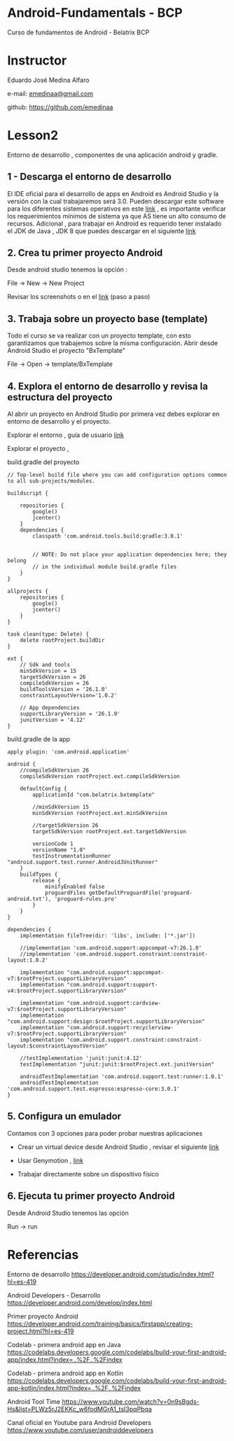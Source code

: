 # Android-Fundamentals - BCP
Curso de fundamentos de Android - Belatrix BCP

# Instructor

Eduardo José Medina Alfaro

e-mail: emedinaa@gmail.com

github: https://github.com/emedinaa

# Lesson2 

Entorno de desarrollo , componentes de una aplicación android y gradle.

## 1 - Descarga el entorno de desarrollo

El IDE oficial para el desarrollo de apps en Android es Android Studio y la versión con la cual trabajaremos será 3.0. Pueden descargar este software para los diferentes sistemas operativos en este [link](https://developer.android.com/studio/index.html) , es importante verificar los requerimientos mínimos de sistema ya que AS tiene un alto consumo de recursos.
Adicional , para trabajar en Android es requerido tener instalado el JDK de Java , JDK 8 que puedes descargar en el siguiente [link](http://www.oracle.com/technetwork/java/javase/downloads/jdk8-downloads-2133151.html)

## 2. Crea tu primer proyecto Android

Desde android studio tenemos la opción :

File -> New -> New Project

Revisar los screenshots o en el [link](https://developer.android.com/training/basics/firstapp/creating-project.html?hl=es-419) (paso a paso) 

## 3. Trabaja sobre un proyecto base (template)

Todo el curso se va realizar con un proyecto template, con esto garantizamos que trabajemos sobre la misma configuración.
Abrir desde Android Studio el proyecto "BxTemplate"

File -> Open -> template/BxTemplate

## 4. Explora el entorno de desarrollo y revisa la estructura del proyecto

Al abrir un proyecto en Android Studio por primera vez debes explorar en entorno de desarrollo y el proyecto.

Explorar el entorno , guía de usuario [link](https://developer.android.com/studio/intro/index.html)

Explorar el proyecto ,

build.gradle del proyecto
```
// Top-level build file where you can add configuration options common to all sub-projects/modules.

buildscript {
    
    repositories {
        google()
        jcenter()
    }
    dependencies {
        classpath 'com.android.tools.build:gradle:3.0.1'
        

        // NOTE: Do not place your application dependencies here; they belong
        // in the individual module build.gradle files
    }
}

allprojects {
    repositories {
        google()
        jcenter()
    }
}

task clean(type: Delete) {
    delete rootProject.buildDir
}

ext {
    // Sdk and tools
    minSdkVersion = 15
    targetSdkVersion = 26
    compileSdkVersion = 26
    buildToolsVersion = '26.1.0'
    constraintLayoutVersion='1.0.2'

    // App dependencies
    supportLibraryVersion = '26.1.0'
    junitVersion = '4.12'
}

```

build.gradle de la app
```
apply plugin: 'com.android.application'

android {
    //compileSdkVersion 26
    compileSdkVersion rootProject.ext.compileSdkVersion

    defaultConfig {
        applicationId "com.belatrix.bxtemplate"

        //minSdkVersion 15
        minSdkVersion rootProject.ext.minSdkVersion

        //targetSdkVersion 26
        targetSdkVersion rootProject.ext.targetSdkVersion

        versionCode 1
        versionName "1.0"
        testInstrumentationRunner "android.support.test.runner.AndroidJUnitRunner"
    }
    buildTypes {
        release {
            minifyEnabled false
            proguardFiles getDefaultProguardFile('proguard-android.txt'), 'proguard-rules.pro'
        }
    }
}

dependencies {
    implementation fileTree(dir: 'libs', include: ['*.jar'])

    //implementation 'com.android.support:appcompat-v7:26.1.0'
    //implementation 'com.android.support.constraint:constraint-layout:1.0.2'

    implementation "com.android.support:appcompat-v7:$rootProject.supportLibraryVersion"
    implementation "com.android.support:support-v4:$rootProject.supportLibraryVersion"

    implementation "com.android.support:cardview-v7:$rootProject.supportLibraryVersion"
    implementation "com.android.support:design:$rootProject.supportLibraryVersion"
    implementation "com.android.support:recyclerview-v7:$rootProject.supportLibraryVersion"
    implementation "com.android.support.constraint:constraint-layout:$constraintLayoutVersion"

    //testImplementation 'junit:junit:4.12'
    testImplementation "junit:junit:$rootProject.ext.junitVersion"

    androidTestImplementation 'com.android.support.test:runner:1.0.1'
    androidTestImplementation 'com.android.support.test.espresso:espresso-core:3.0.1'
}

```

## 5. Configura un emulador

Contamos con 3 opciones para poder probar nuestras aplicaciones 

- Crear un virtual device desde Android Studio , revisar el siguiente [link](https://developer.android.com/studio/run/emulator.html) 

- Usar Genymotion , [link](https://www.genymotion.com/desktop/)

- Trabajar directamente sobre un dispositivo físico

## 6. Ejecuta tu primer proyecto Android

Desde Android Studio tenemos las opción

Run -> run

# Referencias 

Entorno de desarrollo https://developer.android.com/studio/index.html?hl=es-419

Android Developers - Desarrollo https://developer.android.com/develop/index.html

Primer proyecto Android https://developer.android.com/training/basics/firstapp/creating-project.html?hl=es-419

Codelab - primera android app en Java https://codelabs.developers.google.com/codelabs/build-your-first-android-app/index.html?index=..%2F..%2Findex

Codelab - primera android app en Kotlin https://codelabs.developers.google.com/codelabs/build-your-first-android-app-kotlin/index.html?index=..%2F..%2Findex

Android Tool Time https://www.youtube.com/watch?v=0n9sBgds-Hs&list=PLWz5rJ2EKKc_w6fodMGrA1_tsI3pqPbqa

Canal oficial en Youtube para Android Developers https://www.youtube.com/user/androiddevelopers



